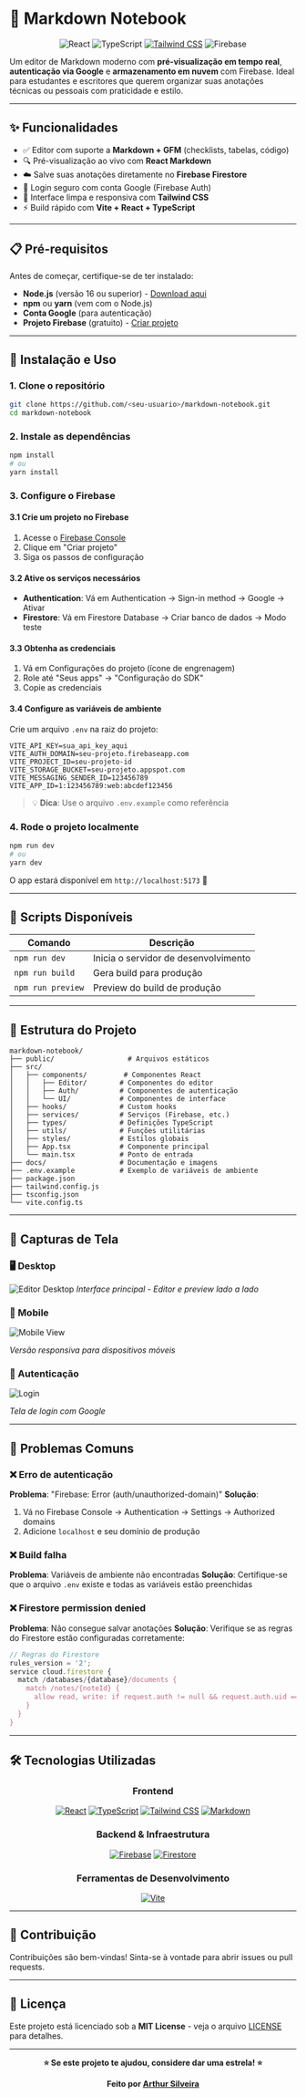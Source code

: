 # 📝 Markdown Notebook

<div align="center">

![React](https://img.shields.io/badge/React-61DAFB?style=flat-square&logo=react&logoColor=white)
![TypeScript](https://img.shields.io/badge/TypeScript-007ACC?style=flat-square&logo=typescript&logoColor=white)
[![Tailwind CSS](https://img.shields.io/badge/Tailwind_CSS-38B2AC?style=flat-square&logo=tailwind-css&logoColor=white)](https://tailwindcss.com/)
![Firebase](https://img.shields.io/badge/Firebase-FFCA28?style=flat-square&logo=firebase&logoColor=black)

</div>

Um editor de Markdown moderno com **pré-visualização em tempo real**, **autenticação via Google** e **armazenamento em nuvem** com Firebase. Ideal para estudantes e escritores que querem organizar suas anotações técnicas ou pessoais com praticidade e estilo.


---

## ✨ Funcionalidades

- ✅ Editor com suporte a **Markdown + GFM** (checklists, tabelas, código)
- 🔍 Pré-visualização ao vivo com **React Markdown**
- ☁️ Salve suas anotações diretamente no **Firebase Firestore**
- 🔐 Login seguro com conta Google (Firebase Auth)
- 🧠 Interface limpa e responsiva com **Tailwind CSS**
- ⚡ Build rápido com **Vite + React + TypeScript**

---

## 📋 Pré-requisitos

Antes de começar, certifique-se de ter instalado:

- **Node.js** (versão 16 ou superior) - [Download aqui](https://nodejs.org/)
- **npm** ou **yarn** (vem com o Node.js)
- **Conta Google** (para autenticação)
- **Projeto Firebase** (gratuito) - [Criar projeto](https://console.firebase.google.com/)

---

## 🚀 Instalação e Uso

### 1. Clone o repositório
```bash
git clone https://github.com/<seu-usuario>/markdown-notebook.git
cd markdown-notebook
```

### 2. Instale as dependências
```bash
npm install
# ou
yarn install
```

### 3. Configure o Firebase

#### 3.1 Crie um projeto no Firebase
1. Acesse o [Firebase Console](https://console.firebase.google.com/)
2. Clique em "Criar projeto"
3. Siga os passos de configuração

#### 3.2 Ative os serviços necessários
- **Authentication**: Vá em Authentication → Sign-in method → Google → Ativar
- **Firestore**: Vá em Firestore Database → Criar banco de dados → Modo teste

#### 3.3 Obtenha as credenciais
1. Vá em Configurações do projeto (ícone de engrenagem)
2. Role até "Seus apps" → "Configuração do SDK"
3. Copie as credenciais

#### 3.4 Configure as variáveis de ambiente
Crie um arquivo `.env` na raiz do projeto:

```env
VITE_API_KEY=sua_api_key_aqui
VITE_AUTH_DOMAIN=seu-projeto.firebaseapp.com
VITE_PROJECT_ID=seu-projeto-id
VITE_STORAGE_BUCKET=seu-projeto.appspot.com
VITE_MESSAGING_SENDER_ID=123456789
VITE_APP_ID=1:123456789:web:abcdef123456
```

> 💡 **Dica**: Use o arquivo `.env.example` como referência

### 4. Rode o projeto localmente
```bash
npm run dev
# ou
yarn dev
```

O app estará disponível em `http://localhost:5173` 🎉

---

## 📜 Scripts Disponíveis

| Comando | Descrição |
|---------|-----------|
| `npm run dev` | Inicia o servidor de desenvolvimento |
| `npm run build` | Gera build para produção |
| `npm run preview` | Preview do build de produção |


---

## 📁 Estrutura do Projeto

```
markdown-notebook/
├── public/                  # Arquivos estáticos
├── src/
│   ├── components/         # Componentes React
│   │   ├── Editor/        # Componentes do editor
│   │   ├── Auth/          # Componentes de autenticação
│   │   └── UI/            # Componentes de interface
│   ├── hooks/             # Custom hooks
│   ├── services/          # Serviços (Firebase, etc.)
│   ├── types/             # Definições TypeScript
│   ├── utils/             # Funções utilitárias
│   ├── styles/            # Estilos globais
│   ├── App.tsx            # Componente principal
│   └── main.tsx           # Ponto de entrada
├── docs/                  # Documentação e imagens
├── .env.example           # Exemplo de variáveis de ambiente
├── package.json
├── tailwind.config.js
├── tsconfig.json
└── vite.config.ts
```

---

## 📸 Capturas de Tela

### 🖥️ Desktop
![Editor Desktop](https://i.imgur.com/0PHExsz.png)
*Interface principal - Editor e preview lado a lado*

### 📱 Mobile
![Mobile View](https://i.imgur.com/svy8Bf4_d.jpeg?maxwidth=520&shape=thumb&fidelity=high)

*Versão responsiva para dispositivos móveis*

### 🔐 Autenticação
![Login](https://i.imgur.com/budRpi5.png)

*Tela de login com Google*

---

## 🔧 Problemas Comuns

### ❌ Erro de autenticação
**Problema**: "Firebase: Error (auth/unauthorized-domain)"
**Solução**: 
1. Vá no Firebase Console → Authentication → Settings → Authorized domains
2. Adicione `localhost` e seu domínio de produção

### ❌ Build falha
**Problema**: Variáveis de ambiente não encontradas
**Solução**: Certifique-se que o arquivo `.env` existe e todas as variáveis estão preenchidas

### ❌ Firestore permission denied
**Problema**: Não consegue salvar anotações
**Solução**: Verifique se as regras do Firestore estão configuradas corretamente:

```javascript
// Regras do Firestore
rules_version = '2';
service cloud.firestore {
  match /databases/{database}/documents {
    match /notes/{noteId} {
      allow read, write: if request.auth != null && request.auth.uid == resource.data.userId;
    }
  }
}
```

---

## 🛠 Tecnologias Utilizadas

<div align="center">

### Frontend
[![React](https://img.shields.io/badge/React-20232A?style=for-the-badge&logo=react&logoColor=61DAFB)](https://reactjs.org/)
[![TypeScript](https://img.shields.io/badge/TypeScript-007ACC?style=for-the-badge&logo=typescript&logoColor=white)](https://www.typescriptlang.org/)
[![Tailwind CSS](https://img.shields.io/badge/Tailwind_CSS-38B2AC?style=for-the-badge&logo=tailwind-css&logoColor=white)](https://tailwindcss.com/)
[![Markdown](https://img.shields.io/badge/Markdown-000000?style=for-the-badge&logo=markdown&logoColor=white)](https://github.com/remarkjs/react-markdown)

### Backend & Infraestrutura
[![Firebase](https://img.shields.io/badge/Firebase-039BE5?style=for-the-badge&logo=Firebase&logoColor=white)](https://firebase.google.com/)
[![Firestore](https://img.shields.io/badge/Firestore-FFCA28?style=for-the-badge&logo=firebase&logoColor=black)](https://firebase.google.com/products/firestore)

### Ferramentas de Desenvolvimento
[![Vite](https://img.shields.io/badge/Vite-646CFF?style=for-the-badge&logo=vite&logoColor=white)](https://vitejs.dev/)

</div>

---

## 🤝 Contribuição

Contribuições são bem-vindas! Sinta-se à vontade para abrir issues ou pull requests.

---

## 📄 Licença

Este projeto está licenciado sob a **MIT License** - veja o arquivo [LICENSE](https://github.com/warthurzin/Markdown-Notebook?tab=MIT-1-ov-file) para detalhes.

---

<div align="center">

**⭐ Se este projeto te ajudou, considere dar uma estrela! ⭐**

**Feito por [Arthur Silveira](https://github.com/warthurzin)**

</div>